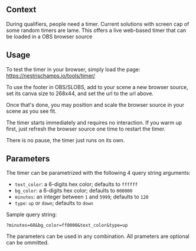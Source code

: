 ## Context

During qualifiers, people need a timer. Current solutions with screen cap of some random timers are lame. This offers a live web-based timer that can be loaded in a OBS browser source

## Usage

To test the timer in your browser, simply load the page:
https://nestrischamps.io/tools/timer/

To use the footer in OBS/SLOBS, add to your scene a new browser source, set its canva size to 268x44, and set the url to the url above.

Once that's done, you may position and scale the browser source in your scene as you see fit.

The timer starts immediately and requires no interaction. If you warm up first, just refresh the browser source one time to restart the timer.

There is no pause, the timer just runs on its own.


## Parameters

The timer can be parametrized with the following 4 query string arguments:
* `text_color`: a 6-digits hex color; defaults to `ffffff`
* `bg_color`: a 6-digits hex color; defaults to `000000`
* `minutes`: an integer between `1` and `5999`; defaults to `120`
* `type`: `up` or `down`; defaults to `down`

Sample query string:

```
?minutes=60&bg_color=ff0000&text_color&type=up
```

The parameters can be used in any combination. All prameters are optional can be ommitted.
